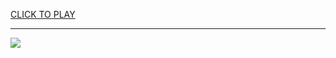 
<a href="https://premium76.site?title=baseball_game_unblocked&ref=13M">CLICK TO PLAY</a></h3>
<hr>

<a href="https://premium76.site?title=baseball_game_unblocked&ref=13M"><img src="https://clearcache.store/games.png"></a>


